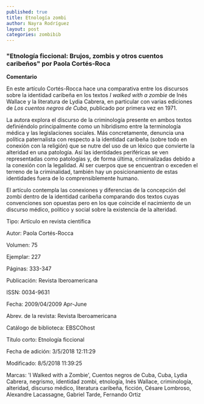 ```yaml
---
published: true
title: Etnología zombi
author: Nayra Rodríguez
layout: post
categories: zombibib
---
```


### "Etnología ficcional: Brujos, zombis y otros cuentos caribeños" por Paola Cortés-Roca


**Comentario**

En este artículo Cortés-Rocca hace una comparativa entre los discursos sobre la identidad caribeña en los textos _I walked with a zombie_ de Inés Wallace y la literatura de Lydia Cabrera, en particular con varias ediciones de _Los cuentos negros de Cuba_, publicado por primera vez en 1971.

La autora explora el discurso de la criminología presente en ambos textos definiéndolo principalmente como un hibridismo entre la terminología médica y las legislaciones sociales. Más concretamente, denuncia una política paternalista con respecto a la identidad caribeña (sobre todo en conexión con la religión) que se nutre del uso de un léxico que convierte la alteridad en una patología. Así las identidades periféricas se ven representadas como patologías y, de forma última, criminalizadas debido a la conexión con la legalidad. Al ser cuerpos que se encuentran o exceden el terreno de la criminalidad, también hay un posicionamiento de estas identidades fuera de lo comprensiblemente humano.

El artículo contempla las conexiones y diferencias de la concepción del zombi dentro de la identidad caribeña comparando dos textos cuyas convenciones son opuestas pero en los que coincide el nacimiento de un discurso médico, político y social sobre la existencia de la alteridad.


     
Tipo: 	Artículo en revista científica

Autor: 	Paola Cortés-Rocca

Volumen: 	75

Ejemplar: 	227

Páginas: 	333-347

Publicación: 	Revista Iberoamericana

ISSN: 	0034-9631

Fecha: 	2009/04/2009 Apr-June

Abrev. de la revista: 	Revista Iberoamericana

Catálogo de biblioteca: 	EBSCOhost

Título corto: 	Etnología ficcional

Fecha de adición: 	3/5/2018 12:11:29

Modificado: 	8/5/2018 11:39:25


Marcas: 'I Walked with a Zombie', Cuentos negros de Cuba, Cuba, Lydia Cabrera, negrismo, identidad zombi, etnología, Inés Wallace, criminología, alteridad, discurso médico, literatura caribeña, ficción, Césare Lombroso, Alexandre Lacassagne, Gabriel Tarde, Fernando Ortiz
